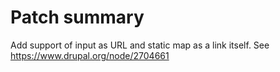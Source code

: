 # Patch summary

Add support of input as URL and static map as a link itself.
See https://www.drupal.org/node/2704661
